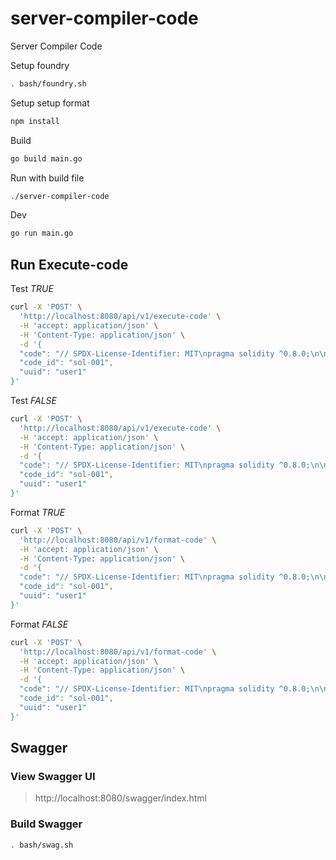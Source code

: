 # server-compiler-code
Server Compiler Code

Setup foundry
```sh
. bash/foundry.sh
```

Setup setup format
```sh
npm install
```

Build
```sh
go build main.go
```

Run with build file
```sh
./server-compiler-code
```

Dev
```sh
go run main.go
```

## Run Execute-code

Test *TRUE*
```sh
curl -X 'POST' \
  'http://localhost:8080/api/v1/execute-code' \
  -H 'accept: application/json' \
  -H 'Content-Type: application/json' \
  -d '{
  "code": "// SPDX-License-Identifier: MIT\npragma solidity ^0.8.0;\n\ncontract HelloWorld {\n    string public greet = \"Hello World\";\n}",
  "code_id": "sol-001",
  "uuid": "user1"
}'
```

Test *FALSE*
```sh
curl -X 'POST' \
  'http://localhost:8080/api/v1/execute-code' \
  -H 'accept: application/json' \
  -H 'Content-Type: application/json' \
  -d '{
  "code": "// SPDX-License-Identifier: MIT\npragma solidity ^0.8.0;\n\ncontract HelloWorld {\n    string public greet = \"Hello World False\";\n}",
  "code_id": "sol-001",
  "uuid": "user1"
}'
```

Format *TRUE*
```sh
curl -X 'POST' \
  'http://localhost:8080/api/v1/format-code' \
  -H 'accept: application/json' \
  -H 'Content-Type: application/json' \
  -d '{
  "code": "// SPDX-License-Identifier: MIT\npragma solidity ^0.8.0;\n\ncontract HelloWorld \n{\n    string public greet = \"Hello World\";\n}",
  "code_id": "sol-001",
  "uuid": "user1"
}'
```

Format *FALSE*
```sh
curl -X 'POST' \
  'http://localhost:8080/api/v1/format-code' \
  -H 'accept: application/json' \
  -H 'Content-Type: application/json' \
  -d '{
  "code": "// SPDX-License-Identifier: MIT\npragma solidity ^0.8.0;\n\ncontract HelloWorld \n{\n    string public greet = \"Hello \nWorld\";\n}",
  "code_id": "sol-001",
  "uuid": "user1"
}'
```

## Swagger

### View Swagger UI

> http://localhost:8080/swagger/index.html

### Build Swagger

```sh
. bash/swag.sh
```